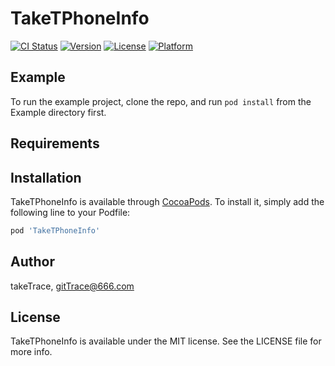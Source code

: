 # TakeTPhoneInfo

[![CI Status](https://img.shields.io/travis/takeTrace/TakeTPhoneInfo.svg?style=flat)](https://travis-ci.org/takeTrace/TakeTPhoneInfo)
[![Version](https://img.shields.io/cocoapods/v/TakeTPhoneInfo.svg?style=flat)](https://cocoapods.org/pods/TakeTPhoneInfo)
[![License](https://img.shields.io/cocoapods/l/TakeTPhoneInfo.svg?style=flat)](https://cocoapods.org/pods/TakeTPhoneInfo)
[![Platform](https://img.shields.io/cocoapods/p/TakeTPhoneInfo.svg?style=flat)](https://cocoapods.org/pods/TakeTPhoneInfo)

## Example

To run the example project, clone the repo, and run `pod install` from the Example directory first.

## Requirements

## Installation

TakeTPhoneInfo is available through [CocoaPods](https://cocoapods.org). To install
it, simply add the following line to your Podfile:

```ruby
pod 'TakeTPhoneInfo'
```

## Author

takeTrace, gitTrace@666.com

## License

TakeTPhoneInfo is available under the MIT license. See the LICENSE file for more info.
